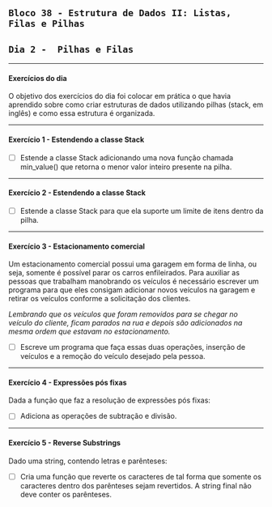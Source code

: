 ## `Bloco 38 - Estrutura de Dados II: Listas, Filas e Pilhas`

## `Dia 2 -  Pilhas e Filas`

---

#### Exercícios do dia

O objetivo dos exercícios do dia foi colocar em prática o que havia aprendido sobre como criar estruturas de dados utilizando pilhas (stack, em inglês) e como essa estrutura é organizada.

---

#### Exercício 1 - Estendendo a classe Stack

- [ ] Estende a classe Stack adicionando uma nova função chamada min_value() que retorna o menor valor inteiro presente na pilha.

---

#### Exercício 2 - Estendendo a classe Stack

- [ ] Estende a classe Stack para que ela suporte um limite de itens dentro da pilha.

---

#### Exercício 3 - Estacionamento comercial

Um estacionamento comercial possui uma garagem em forma de linha, ou seja, somente é possível parar os carros enfileirados. Para auxiliar as pessoas que trabalham manobrando os veículos é necessário escrever um programa para que eles consigam adicionar novos veículos na garagem e retirar os veículos conforme a solicitação dos clientes.

_Lembrando que os veículos que foram removidos para se chegar no veículo do cliente, ficam parados na rua e depois são adicionados na mesma ordem que estavam no estacionamento._

- [ ] Escreve um programa que faça essas duas operações, inserção de veículos e a remoção do veículo desejado pela pessoa.

---

#### Exercício 4 - Expressões pós fixas

Dada a função que faz a resolução de expressões pós fixas:

- [ ] Adiciona as operações de subtração e divisão.

---

#### Exercício 5 - Reverse Substrings

Dado uma string, contendo letras e parênteses:

- [ ] Cria uma função que reverte os caracteres de tal forma que somente os caracteres dentro dos parênteses sejam revertidos. A string final não deve conter os parênteses.
